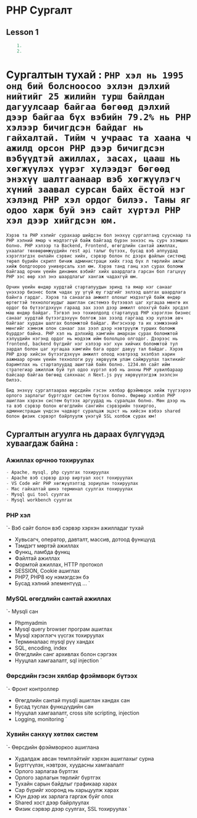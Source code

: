 
# PHP Сургалт
## Lesson 1
```C
    1. 
    2.
```

# Сургалтын тухай : `PHP хэл нь 1995 онд бий болсноосоо эхлэн дэлхий нийтийг 25 жилийн турш байлдан дагуулсаар байгаа бөгөөд дэлхий дээр байгаа бүх вэбийн 79.2% нь PHP хэлээр бичигдсэн байдаг нь гайхалтай. Тийм ч учраас та хаана ч ажилд орсон PHP дээр бичигдсэн вэбүүдтэй ажиллах, засах, цааш нь хөгжүүлэх үүрэг хүлээдэг бөгөөд энэхүү шалтгаанаар вэб хөгжүүлэгч хүний заавал сурсан байх ёстой нэг хэлэнд PHP хэл ордог билээ. Таны яг одоо харж буй энэ сайт хүртэл PHP хэл дээр хийгдсэн юм.`

`Хэрэв та PHP хэлийг сурахаар шийдсэн бол энэхүү сургалтанд сууснаар та PHP хэлний ямар ч мэдлэггүй байж байгаад бүрэн эхнээс нь сурч эзэмших болно. PHP хэлээр та Backend, Frontend, өгөгдлийн сантай ажиллах, ухаалаг төхөөрөмжүүдийн rest api талыг бүтээх, бусад вэб аппуудад хэрэглэгдэх онлайн сэрвис хийх, сэрвэр болон пс дээрх файлын системд төрөл бүрийн скрипт бичиж администраци хийх гээд бүх л төрлийн ажлыг хийж болдгоороо универсаль хэл юм. Хэрэв танд ганц хэл сурах боломж байгаад орчин үеийн динамик вэбийг хийх шаардлага гарсан бол гагцхүү PHP ээс өөр хэл энэ шаардлагыг хангаж чадахгүй юм.`

`Орчин үеийн өндөр хурдтай стартапуудын эринд та ямар нэг санааг үнэхээр бизнес болж чадах уу үгүй юу гэдгийг эхлээд шалгах шаардлага байнга гардаг. Хэрэв та санаагаа амжилт олохыг мэдэхгүй байж өндөр өртөгтэй технологиудыг ашиглан системээ бүтээвэл цаг хугацаа мөнгө их ордог ба бүтээгдэхүүн гараад зах зээл дээр амжилт олохгүй байх эрсдэл маш өндөр байдаг. Тэгвэл энэ тохиолдолд стартапууд PHP хэрэглэн бизнес санааг хурдтай бүтээгдэхүүн болгож зах зээлд гаргаад хэр хүлээж авч байгааг хурдан шалгах боломжтой байдаг. Ингэснээр та их хэмжээний мөнгийг хэмнэж олон санааг зах зээл дээр нэвтрүүлж турших боломж бүрддэг байна. PHP хэл нь дэлхийд хамгийн амархан сурах боломжтой хэлүүдийн нэгэнд ордог нь мэдээж ийм бололцоо олгодог. Дээрээс нь frontend, backend бүгдийг нэг хэлээр нэг хүн хийчих боломжтой тул зардал болон цаг хугацаа хамгийн бага ордог давуу тал байдаг. Хэрэв PHP дээр хийсэн бүтээгдэхүүн амжилт олоод нэвтрээд эхэлбэл харин аажмаар орчин үеийн технологи руу хөрвүүлж улам сайжруулах тактикийг баримтлах нь стартапуудад ашигтай байх болно. 1234.mn сайт ийм стратегиар ажиллаж буй тул одоо хүртэл вэб нь анхны PHP хувилбараар байсаар байгаа бөгөөд саяхнаас л Next.js рүү хөрвүүлэгдэж эхэлсэн билээ.`

`Бид энэхүү сургалтаараа өөрсдийн гэсэн хялбар фрэймворк хийж түүгээрээ орлого зарлагыг бүртгэдэг систем бүтээх болно. Өөрөөр хэлбэл PHP ашиглан хэрхэн систем бүтээх аргуудад нь суралцах болно. Мөн дээр нь та вэб сэрвэр болон өгөгдлийн сангийн сэрвэрийн тохиргоо, администрацын үндсэн чадварт суралцаж эцэст нь хийсэн вэбээ shared болон физик сэрвэрт байрлуулж үнэгүй SSL холбож сурах юм!`

## Сургалтын агуулга нь дараах бүлгүүдэд хуваагдаж байна :

### Ажиллах орчноо тохируулах
```C
- Apache, mysql, php суулгах тохируулах
- Аpache вэб сэрвэр дээр виртуал хост тохируулах
- VS Code ийг PHP хөгжүүлэлтэд зориулан тохируулах
- Mac гайхалтай шинэ терминал суулгах тохируулах
- Mysql gui tool суулгах
- Mysql workbench суулгах
```

### PHP хэл
`- Вэб сайт болон вэб сэрвэр хэрхэн ажилладаг тухай
- Хувьсагч, оператор, давталт, массив, дотоод функцүүд
- Тэмдэгт мөртэй ажиллах
- Функц, ламбда функц
- Файлтай ажиллах
- Формтой ажиллах, HTTP протокол
- SESSION, Cookie ашиглах
- PHP7, PHP8 юу нэмэгдсэн бэ
- Бусад хэлний элементүүд ...
`

### MySQL өгөгдлийн сантай ажиллах
`- Mysqli сан
- Phpmyadmin
- Mysql query browser програм ашиглах
- Mysql хэрэглэгч үүсгэх тохируулах
- Терминалаас mysql рүү хандах
- SQL, encoding, index
- Өгөгдлийн санг архивлах болон сэргээх
- Нууцлал хамгаалалт, sql injection
`
### Өөрсдийн гэсэн хялбар фрэймворк бүтээх
`- Фронт контроллер
- Өгөгдлийн сантай mysqli ашиглан хандах сан
- Бусад туслах функцүүдийн сан
- Нууцлал хамгаалалт, cross site scripting, injection
- Logging, monitoring
`

### Хувийн санхүү хөтлөх систем
`- Өөрсдийн фрэймворкоо ашиглана
- Худалдаж авсан темплэйтийг хэрхэн ашиглахыг сурна
- Бүртгүүлэх, нэвтрэх, хуудасны хамгаалалт
- Орлого зарлагаа бүртгэх
- Орлого зарлагын төрлийг бүртгэх
- Тухайн сарын байдлыг графикаар харах
- Сар бүрийг хооронд нь харьцуулж харах
- Юун дээр их зарлага гаргаж буйг олох
- Shared хост дээр байрлуулах
- Физик сэрвэр дээр суулгах, SSL тохируулах
`
